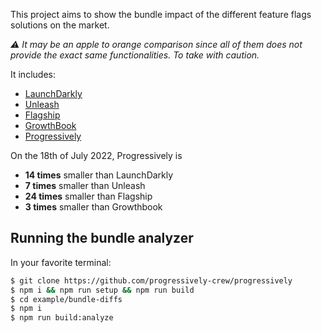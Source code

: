 This project aims to show the bundle impact of the different feature flags solutions on the market.

_:warning: It may be an apple to orange comparison since all of them does not provide the exact same functionalities. To take with caution._

It includes:

- [LaunchDarkly](https://launchdarkly.com/)
- [Unleash](https://www.getunleash.io/)
- [Flagship](http://flagship.io/)
- [GrowthBook](https://www.growthbook.io/)
- [Progressively](https://progressively.app)

On the 18th of July 2022, Progressively is

- **14 times** smaller than LaunchDarkly
- **7 times** smaller than Unleash
- **24 times** smaller than Flagship
- **3 times** smaller than Growthbook

## Running the bundle analyzer

In your favorite terminal:

```sh
$ git clone https://github.com/progressively-crew/progressively
$ npm i && npm run setup && npm run build
$ cd example/bundle-diffs
$ npm i
$ npm run build:analyze
```
